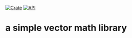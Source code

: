 [![Crate](https://img.shields.io/badge/crates.io-v0.2.0-orange.svg)](https://crates.io/crates/vecs)
[![API](https://img.shields.io/badge/docs-passing-green.svg)](https://docs.rs/vecs/latest/vecs/)

# a simple vector math library
